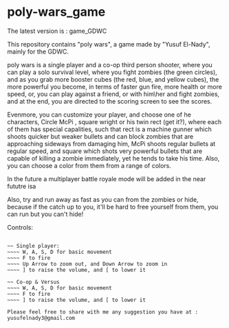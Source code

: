 # poly-wars_game
The latest version is : game_GDWC

This repository contains "poly wars", a game made by "Yusuf El-Nady", mainly for the GDWC.

poly wars is a single player and a co-op third person shooter, where you can play a solo survival level, where you fight zombies (the green circles), and as you grab more booster cubes (the red, blue, and yellow cubes), the more powerful you become, in terms of faster gun fire, more 
health or more speed, or, you can play against a friend, or with him\her and fight zombies, and at the end, you are directed to the scoring 
screen to see the scores.

Evenmore, you can customize your player, and choose one of he characters, Circle McPi , square wright or his twin rect (get it?),
where each of them has special capalities, such that rect is a machine gunner which shoots quicker but weaker bullets and can block 
zombies that are approaching sideways from damaging him, McPi shoots regular bullets at regular speed, and square which shots very 
powerful bullets that are capable of killing a zombie immediately, yet he tends to take his time. Also, you can choose a color from 
them from a range of colors.

In the future a multiplayer battle royale mode will be added in the near fututre isa

Also, try and run away as fast as you can from the zombies or hide, because if the catch up to you, it'll be hard to free yourself
from them, you can run but you can't hide!

Controls:
~~~~~~~~~

~~ Single player:
~~~~ W, A, S, D for basic movement
~~~~ F to fire
~~~~ Up Arrow to zoom out, and Down Arrow to zoom in
~~~~ ] to raise the volume, and [ to lower it

~~ Co-op & Versus
~~~~ W, A, S, D for basic movement
~~~~ F to fire
~~~~ ] to raise the volume, and [ to lower it

Please feel free to share with me any suggestion you have at : 
yusufelnady3@gmail.com
